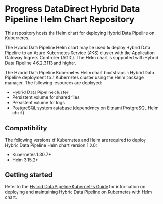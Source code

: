 # Progress DataDirect Hybrid Data Pipeline Helm Chart Repository

This repository hosts the Helm chart for deploying Hybrid Data Pipeline on Kubernetes.

The Hybrid Data Pipeline Helm chart may be used to deploy Hybrid Data Pipeline to an Azure Kubernetes Service (AKS) cluster with the Application Gateway Ingress Controller (AGIC). The Helm chart is supported with Hybrid Data Pipeline 4.6.2.3113 and higher.

The Hybrid Data Pipeline Kubernetes Helm chart bootstraps a Hybrid Data Pipeline deployment to a Kubernetes cluster using the Helm package manager. The following resources are deployed:

* Hybrid Data Pipeline cluster
* Persistent volume for shared files
* Persistent volume for logs
* PostgreSQL system database (dependency on Bitnami PostgreSQL Helm chart)

## Compatibility

The following versions of Kubernetes and Helm are required to deploy Hybrid Data Pipeline Helm chart version 1.0.0:

* Kubernetes 1.30.7+
* Helm 3.15.2+

## Getting started

Refer to the [Hybrid Data Pipeline Kubernetes Guide](https://docs.progress.com/bundle/datadirect-hybrid-data-pipeline-kubernetes-46/page/Deploying-a-Hybrid-Data-Pipeline-Kubernetes-cluster.html) for information on deploying and maintaining Hybrid Data Pipeline on Kubernetes with Helm chart.
